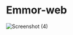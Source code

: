 # Emmor-web
![Screenshot (4)](https://user-images.githubusercontent.com/102635246/161454726-83daee4c-a004-44a8-90de-bce2d06d6e85.png)
